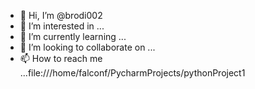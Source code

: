 - 👋 Hi, I’m @brodi002
- 👀 I’m interested in ...
- 🌱 I’m currently learning ...
- 💞️ I’m looking to collaborate on ...
- 📫 How to reach me ...file:///home/falconf/PycharmProjects/pythonProject1


<!---
brodi002/brodi002 is a ✨ special ✨ repository because its `README.md` (this file) appears on your GitHub profile.
You can click the Preview link to take a look at your changes.
--->
